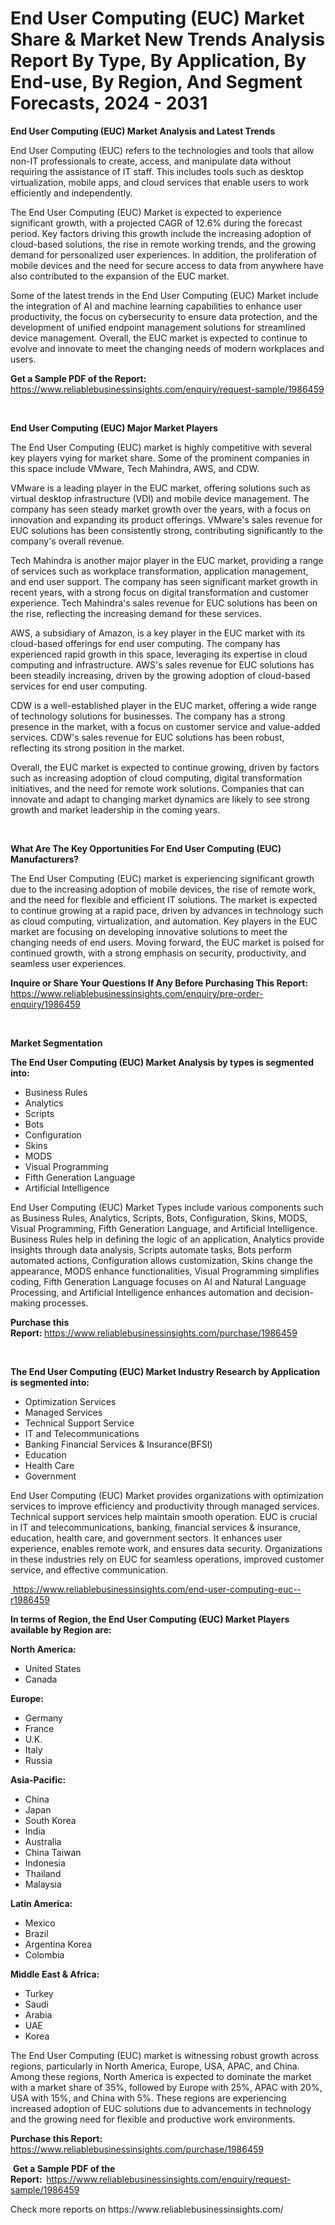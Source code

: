 <p><h1>End User Computing (EUC) Market Share & Market New Trends Analysis Report By Type, By Application, By End-use, By Region, And Segment Forecasts, 2024 - 2031</h1></p><p><strong>End User Computing (EUC) Market Analysis and Latest Trends</strong></p>
<p><p>End User Computing (EUC) refers to the technologies and tools that allow non-IT professionals to create, access, and manipulate data without requiring the assistance of IT staff. This includes tools such as desktop virtualization, mobile apps, and cloud services that enable users to work efficiently and independently.</p><p>The End User Computing (EUC) Market is expected to experience significant growth, with a projected CAGR of 12.6% during the forecast period. Key factors driving this growth include the increasing adoption of cloud-based solutions, the rise in remote working trends, and the growing demand for personalized user experiences. In addition, the proliferation of mobile devices and the need for secure access to data from anywhere have also contributed to the expansion of the EUC market.</p><p>Some of the latest trends in the End User Computing (EUC) Market include the integration of AI and machine learning capabilities to enhance user productivity, the focus on cybersecurity to ensure data protection, and the development of unified endpoint management solutions for streamlined device management. Overall, the EUC market is expected to continue to evolve and innovate to meet the changing needs of modern workplaces and users.</p></p>
<p><strong>Get a Sample PDF of the Report:&nbsp;</strong> <a href="https://www.reliablebusinessinsights.com/enquiry/request-sample/1986459">https://www.reliablebusinessinsights.com/enquiry/request-sample/1986459</a></p>
<p>&nbsp;</p>
<p><strong>End User Computing (EUC) Major Market Players</strong></p>
<p><p>The End User Computing (EUC) market is highly competitive with several key players vying for market share. Some of the prominent companies in this space include VMware, Tech Mahindra, AWS, and CDW. </p><p>VMware is a leading player in the EUC market, offering solutions such as virtual desktop infrastructure (VDI) and mobile device management. The company has seen steady market growth over the years, with a focus on innovation and expanding its product offerings. VMware's sales revenue for EUC solutions has been consistently strong, contributing significantly to the company's overall revenue.</p><p>Tech Mahindra is another major player in the EUC market, providing a range of services such as workplace transformation, application management, and end user support. The company has seen significant market growth in recent years, with a strong focus on digital transformation and customer experience. Tech Mahindra's sales revenue for EUC solutions has been on the rise, reflecting the increasing demand for these services.</p><p>AWS, a subsidiary of Amazon, is a key player in the EUC market with its cloud-based offerings for end user computing. The company has experienced rapid growth in this space, leveraging its expertise in cloud computing and infrastructure. AWS's sales revenue for EUC solutions has been steadily increasing, driven by the growing adoption of cloud-based services for end user computing.</p><p>CDW is a well-established player in the EUC market, offering a wide range of technology solutions for businesses. The company has a strong presence in the market, with a focus on customer service and value-added services. CDW's sales revenue for EUC solutions has been robust, reflecting its strong position in the market.</p><p>Overall, the EUC market is expected to continue growing, driven by factors such as increasing adoption of cloud computing, digital transformation initiatives, and the need for remote work solutions. Companies that can innovate and adapt to changing market dynamics are likely to see strong growth and market leadership in the coming years.</p></p>
<p>&nbsp;</p>
<p><strong>What Are The Key Opportunities For End User Computing (EUC) Manufacturers?</strong></p>
<p><p>The End User Computing (EUC) market is experiencing significant growth due to the increasing adoption of mobile devices, the rise of remote work, and the need for flexible and efficient IT solutions. The market is expected to continue growing at a rapid pace, driven by advances in technology such as cloud computing, virtualization, and automation. Key players in the EUC market are focusing on developing innovative solutions to meet the changing needs of end users. Moving forward, the EUC market is poised for continued growth, with a strong emphasis on security, productivity, and seamless user experiences.</p></p>
<p><strong>Inquire or Share Your Questions If Any Before Purchasing This Report:</strong> <a href="https://www.reliablebusinessinsights.com/enquiry/pre-order-enquiry/1986459">https://www.reliablebusinessinsights.com/enquiry/pre-order-enquiry/1986459</a></p>
<p>&nbsp;</p>
<p><strong>Market Segmentation</strong></p>
<p><strong>The End User Computing (EUC) Market Analysis by types is segmented into:</strong></p>
<p><ul><li>Business Rules</li><li>Analytics</li><li>Scripts</li><li>Bots</li><li>Configuration</li><li>Skins</li><li>MODS</li><li>Visual Programming</li><li>Fifth Generation Language</li><li>Artificial Intelligence</li></ul></p>
<p><p>End User Computing (EUC) Market Types include various components such as Business Rules, Analytics, Scripts, Bots, Configuration, Skins, MODS, Visual Programming, Fifth Generation Language, and Artificial Intelligence. Business Rules help in defining the logic of an application, Analytics provide insights through data analysis, Scripts automate tasks, Bots perform automated actions, Configuration allows customization, Skins change the appearance, MODS enhance functionalities, Visual Programming simplifies coding, Fifth Generation Language focuses on AI and Natural Language Processing, and Artificial Intelligence enhances automation and decision-making processes.</p></p>
<p><strong>Purchase this Report:&nbsp;</strong><a href="https://www.reliablebusinessinsights.com/purchase/1986459">https://www.reliablebusinessinsights.com/purchase/1986459</a></p>
<p>&nbsp;</p>
<p><strong>The End User Computing (EUC) Market Industry Research by Application is segmented into:</strong></p>
<p><ul><li>Optimization Services</li><li>Managed Services</li><li>Technical Support Service</li><li>IT and Telecommunications</li><li>Banking Financial Services & Insurance(BFSI)</li><li>Education</li><li>Health Care</li><li>Government</li></ul></p>
<p><p>End User Computing (EUC) Market provides organizations with optimization services to improve efficiency and productivity through managed services. Technical support services help maintain smooth operation. EUC is crucial in IT and telecommunications, banking, financial services & insurance, education, health care, and government sectors. It enhances user experience, enables remote work, and ensures data security. Organizations in these industries rely on EUC for seamless operations, improved customer service, and effective communication.</p></p>
<p><a href="https://www.reliablebusinessinsights.com/end-user-computing-euc--r1986459">&nbsp;https://www.reliablebusinessinsights.com/end-user-computing-euc--r1986459</a></p>
<p><strong>In terms of Region, the End User Computing (EUC) Market Players available by Region are:</strong></p>
<p>
    <p> <strong> North America: </strong>
        <ul>
            <li>United States</li>
            <li>Canada</li>
        </ul>
        </p> 
    <p> <strong> Europe: </strong>
        <ul>
            <li>Germany</li>
            <li>France</li>
            <li>U.K.</li>
            <li>Italy</li>
            <li>Russia</li>
        </ul>
        </p> 
    <p> <strong> Asia-Pacific: </strong>
        <ul>
            <li>China</li>
            <li>Japan</li>
            <li>South Korea</li>
            <li>India</li>
            <li>Australia</li>
            <li>China Taiwan</li>
            <li>Indonesia</li>
            <li>Thailand</li>
            <li>Malaysia</li>
        </ul>
        </p> 
    <p> <strong> Latin America: </strong>
        <ul>
            <li>Mexico</li>
            <li>Brazil</li>
            <li>Argentina Korea</li>
            <li>Colombia</li>
        </ul>
        </p> 
    <p> <strong> Middle East & Africa: </strong>
        <ul>
            <li>Turkey</li>
            <li>Saudi</li>
            <li>Arabia</li>
            <li>UAE</li>
            <li>Korea</li>
        </ul>
    </p>
    </p>
<p><p>The End User Computing (EUC) market is witnessing robust growth across regions, particularly in North America, Europe, USA, APAC, and China. Among these regions, North America is expected to dominate the market with a market share of 35%, followed by Europe with 25%, APAC with 20%, USA with 15%, and China with 5%. These regions are experiencing increased adoption of EUC solutions due to advancements in technology and the growing need for flexible and productive work environments.</p></p>
<p><strong>Purchase this Report: </strong><a href="https://www.reliablebusinessinsights.com/purchase/1986459">https://www.reliablebusinessinsights.com/purchase/1986459</a></p>
<p>&nbsp;<strong>Get a Sample PDF of the Report:&nbsp;&nbsp;</strong><a href="https://www.reliablebusinessinsights.com/enquiry/request-sample/1986459">https://www.reliablebusinessinsights.com/enquiry/request-sample/1986459</a></p>
<p><strong></strong></p>
<p>Check more reports on https://www.reliablebusinessinsights.com/</p>
